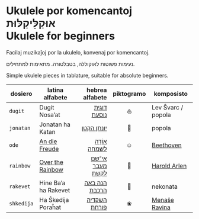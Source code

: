 # Ukulele por komencantoj<br />אוּקַלֵּיקַלּוּת<br />Ukulele for beginners

Facilaj muzikaĵoj por la ukulelo, konvenaj por komencantoj.

נעימות פשוטות לאוקוללה, בטבלטורה. מתאימות למתחילים.

Simple ukulele pieces in tablature, suitable for absolute beginners.

dosiero    | latina alfabete       | hebrea alfabete      | piktogramo | komposisto
---------- | --------------------- | -------------------: | :--------: | --------------------
`dugit`    | Dugit Nosa’at         | [דוגית נוסעת][5]     | ⛵          | Lev Ŝvarc / popola
`jonatan`  | Jonatan ha Katan      | [יונתן הקטן][4]      | 🌳          | popola
`ode`      | [An die Freude][3]    | [אוֹדָה לשמחה][6]      | ☺          | [Beethoven][8]
`rainbow`  | [Over the Rainbow][2] | [אי־שם מעבר לקשת][7] | 🌈          | [Harold Arlen][1]
`rakevet`  | Hine Ba’a ha Rakevet  | [הנה באה הרכבת][9]   | 🚂          | nekonata
`shkedija` | Ha Ŝkedija Poraĥat    | [השקדיה פורחת][a]    | ❀          | [Menaŝe Ravina][b]

[1]: https://en.wikipedia.org/wiki/Harold_Arlen
[2]: https://en.wikipedia.org/wiki/Over_the_Rainbow
[3]: https://de.wikipedia.org/wiki/An_die_Freude
[4]: http://www.zemereshet.co.il/song.asp?id=2605
[5]: http://www.zemereshet.co.il/song.asp?id=1595
[6]: https://he.wikipedia.org/wiki/%D7%94%D7%90%D7%95%D7%93%D7%94_%D7%9C%D7%A9%D7%9E%D7%97%D7%94
[7]: https://he.wikipedia.org/wiki/Over_the_Rainbow
[8]: https://de.wikipedia.org/wiki/Ludwig_van_Beethoven
[9]: http://www.zemereshet.co.il/song.asp?id=1703
[a]: http://www.zemereshet.co.il/song.asp?id=244
[b]: https://he.wikipedia.org/wiki/%D7%9E%D7%A0%D7%A9%D7%94_%D7%A8%D7%91%D7%99%D7%A0%D7%90
